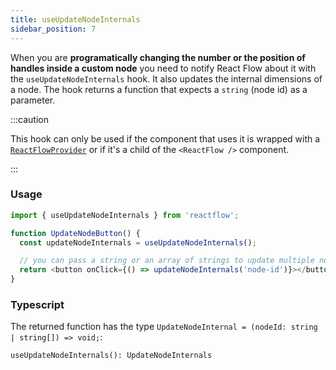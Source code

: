 ```yaml
---
title: useUpdateNodeInternals
sidebar_position: 7
---
```


When you are **programatically changing the number or the position of handles inside a custom node** you need to notify React Flow about it with the `useUpdateNodeInternals` hook. It also updates the internal dimensions of a node. The hook returns a function that expects a `string` (node id) as a parameter.

:::caution

This hook can only be used if the component that uses it is wrapped with a [`ReactFlowProvider`](/docs/api/react-flow-provider/) or if it's a child of the `<ReactFlow />` component.

:::

### Usage

```javascript
import { useUpdateNodeInternals } from 'reactflow';

function UpdateNodeButton() {
  const updateNodeInternals = useUpdateNodeInternals();

  // you can pass a string or an array of strings to update multiple node internals
  return <button onClick={() => updateNodeInternals('node-id')}></button>;
}
```

### Typescript

The returned function has the type `UpdateNodeInternal = (nodeId: string | string[]) => void;`:

`useUpdateNodeInternals(): UpdateNodeInternals`
